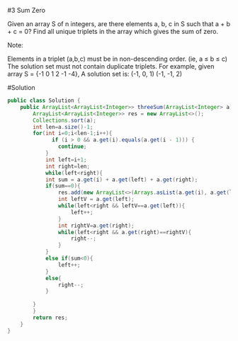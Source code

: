 #3 Sum Zero


Given an array S of n integers, are there elements a, b, c in S such that a + b + c = 0? 
Find all unique triplets in the array which gives the sum of zero.

Note:

 Elements in a triplet (a,b,c) must be in non-descending order. (ie, a ≤ b ≤ c)
The solution set must not contain duplicate triplets. For example, given array S = {-1 0 1 2 -1 -4}, A solution set is:
(-1, 0, 1)
(-1, -1, 2) 

#Solution

```java
public class Solution {
	public ArrayList<ArrayList<Integer>> threeSum(ArrayList<Integer> a) {
	    ArrayList<ArrayList<Integer>> res = new ArrayList<>();
	    Collections.sort(a);
	    int len=a.size()-1;
	    for(int i=0;i<len-1;i++){
	          if (i > 0 && a.get(i).equals(a.get(i - 1))) {
                continue;
            }
	        int left=i+1;
	        int right=len;
	        while(left<right){
	        int sum = a.get(i) + a.get(left) + a.get(right);
	        if(sum==0){
	            res.add(new ArrayList<>(Arrays.asList(a.get(i), a.get(left), a.get(right))));
	            int leftV = a.get(left);
	            while(left<right && leftV==a.get(left)){
	                left++;
	            }
	            int rightV=a.get(right);
	            while(left<right && a.get(right)==rightV){
	                right--;
	            }
	        }
	        else if(sum<0){
	            left++;
	        }
	        else{
	            right--;
	        }
	        
	    }
	    }
	    return res;
	}
}

```
